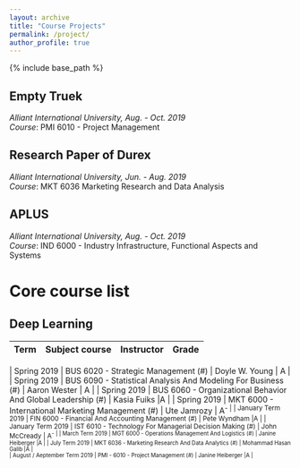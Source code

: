 ```yaml
---
layout: archive
title: "Course Projects"
permalink: /project/
author_profile: true
---
```


{% include base_path %}

## Empty Truek

*Alliant International University, Aug. - Oct. 2019*  
*Course*: PMI 6010 - Project Management 



## Research Paper of Durex

*Alliant International University, Jun. - Aug. 2019*  
*Course*: MKT 6036 Marketing Research and Data Analysis


## APLUS

*Alliant International University, Aug. - Oct. 2019*  
*Course*: IND 6000 - Industry Infrastructure, Functional Aspects and Systems

Core course list
======

## Deep Learning

| Term | Subject course | Instructor | Grade |
| :----: | :----: | :----: | :----: |

| Spring 2019 | BUS 6020 - Strategic Management (#) | Doyle W. Young | A | 
| Spring 2019 | BUS 6090 - Statistical Analysis And Modeling For Business  (#) | Aaron Wester | A |
| Spring 2019 | BUS 6060 - Organizational Behavior And Global Leadership (#) | Kasia Fuiks |A |
| Spring 2019 | MKT 6000 - International Marketing Management (#) | Ute Jamrozy | A<sup>- |
| January Term 2019 | FIN 6000 - Financial And Accounting Management (#) | Pete Wyndham   |A |
| January Term 2019 | IST 6010 - Technology For Managerial Decision Making (#) | John McCready   | A<sup>- |
| March Term 2019 | MGT 6000 - Operations Management And Logistics (#) | Janine Heiberger   |A |
| July Term 2019 | MKT 6036 - Marketing Research And Data Analytics (#) | Mohammad Hasan Galib   |A |  
| August / Aeptember Term 2019 | PMI - 6010 - Project Management (#) |  Janine Heiberger  |A |  
